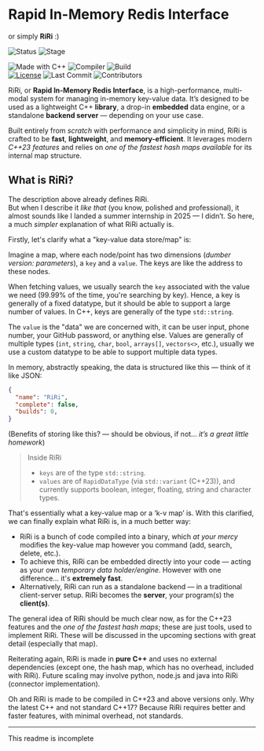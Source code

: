 # Rapid In-Memory Redis Interface
or simply **RiRi** :)

![Status](https://img.shields.io/badge/Status-PRE--MVP-red)
![Stage](https://img.shields.io/badge/stage-Under_Active_Development-darkorange)

![Made with C++](https://img.shields.io/badge/Made_with-C++23-green)
![Compiler](https://img.shields.io/badge/compiler-clang++-blueviolet)
![Build](https://img.shields.io/badge/build-pending-lightgrey)  
[![License](https://img.shields.io/badge/license-RRDL_v1-informational)](./License.md)
![Last Commit](https://img.shields.io/github/last-commit/ad4rsh2701/RiRi)
![Contributors](https://img.shields.io/github/contributors/ad4rsh2701/RiRi)

RiRi, or **Rapid In-Memory Redis Interface**, is a high-performance, multi-modal system for managing in-memory key-value data. It’s designed to be used as a lightweight C++ **library**, a drop-in **embedded** data engine, or a standalone **backend server** — depending on your use case.

Built entirely from _scratch_ with performance and simplicity in mind, RiRi is crafted to be **fast**, **lightweight**, and **memory-efficient**. It leverages modern _C++23 features_ and relies on _one of the fastest hash maps available_ for its internal map structure.

## What is RiRi?
The description above already defines RiRi.  
But when I describe it _like that_ (you know, polished and professional), it almost sounds like I landed a summer internship in 2025 — I didn’t. So here, a much _simpler_ explanation of what RiRi actually is.

Firstly, let's clarify what a "key-value data store/map" is:

Imagine a map, where each node/point has two dimensions (_dumber version: parameters_), a `key` and a `value`. The keys are like the address to these nodes.

When fetching values, we usually search the `key` associated with the value we need (99.99% of the time, you're searching by key). Hence, a key is generally of a fixed datatype, but it should be able to support a large number of values. In C++, keys are generally of the type `std::string`.

The `value` is the "data" we are concerned with, it can be user input, phone number, your GitHub password, or anything else. Values are generally of multiple types (`int`, `string`, `char`, `bool`, `arrays[]`, `vectors<>`, etc.), usually we use a custom datatype to be able to support multiple data types.

In memory, abstractly speaking, the data is structured like this — think of it like JSON:
```json
{
  "name": "RiRi",
  "complete": false,
  "builds": 0,
}
```
(Benefits of storing like this? — should be obvious, if not... _it’s a great little homework_)

> Inside RiRi
>- `keys` are of the type `std::string`.
>- `values` are of `RapidDataType` (via `std::variant` (C++23)), and currently supports boolean, integer, floating, string and character types.

That's essentially what a key-value map or a ‘k-v map’ is. With this clarified, we can finally explain what RiRi is, in a much better way:

- RiRi is a bunch of code compiled into a binary, which _at your mercy_ modifies the key-value map however you command (add, search, delete, etc.).
- To achieve this, RiRi can be embedded directly into your code — acting as your own _temporary data holder/engine_. However with one difference... it's **extremely fast**.
- Alternatively, RiRi can run as a standalone backend — in a traditional client-server setup. RiRi becomes the **server**, your program(s) the **client(s)**.

The general idea of RiRi should be much clear now, as for the C++23 features and the _one of the fastest hash maps_; these are just tools, used to implement RiRi. These will be discussed in the upcoming sections with great detail (especially that map).

Reiterating again, RiRi is made in **pure C++** and uses no external dependencies (except one, the hash map, which has no overhead, included with RiRi). Future scaling may involve python, node.js and java into RiRi (connector implementation).

Oh and RiRi is made to be compiled in C++23 and above versions only. Why the latest C++ and not standard C++17? Because RiRi requires better and faster features, with minimal overhead, not standards.

---
This readme is incomplete
